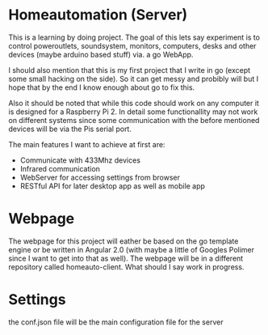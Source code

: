 # Homeautomation (Server)

This is a learning by doing project. The goal of this lets say experiment is to control poweroutlets, soundsystem, monitors, computers, desks and other devices (maybe arduino based stuff) via. a go WebApp.

I should also mention that this is my first project that I write in go (except some small hacking on the side).
So it can get messy and probibly will but I hope that by the end I know enough about go to fix this.

Also it should be noted that while this code should work on any computer it is designed for a Raspberry Pi 2. In detail some functionallity may not work on different systems since some communication with the before mentioned devices will be via the Pis serial port. 

The main features I want to achieve at first are:

- Communicate with 433Mhz devices
- Infrared communication
- WebServer for accessing settings from browser
- RESTful API for later desktop app as well as mobile app

# Webpage 
The webpage for this project will eather be based on the go template engine
or be written in Angular 2.0 (with maybe a little of Googles Polimer since I want to get into that as well).
The webpage will be in a different repository called homeauto-client. What should I say work in progress.

# Settings
the conf.json file will be the main configuration file for the server
